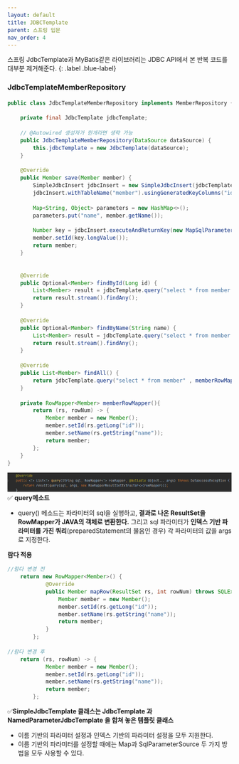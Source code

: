 ```yaml
---
layout: default
title: JDBCTemplate
parent: 스프링 입문
nav_order: 4
---
```


스프링 JdbcTemplate과 MyBatis같은 라이브러리는 JDBC API에서 본 반복 코드를 대부분 제거해준다.
{: .label .blue-label}

### JdbcTemplateMemberRepository
```java
public class JdbcTemplateMemberRepository implements MemberRepository {

    private final JdbcTemplate jdbcTemplate;

    // @Autowired 생성자가 한개라면 생략 가능
    public JdbcTemplateMemberRepository(DataSource dataSource) {
        this.jdbcTemplate = new JdbcTemplate(dataSource);
    }

    @Override
    public Member save(Member member) {
        SimpleJdbcInsert jdbcInsert = new SimpleJdbcInsert(jdbcTemplate);
        jdbcInsert.withTableName("member").usingGeneratedKeyColumns("id");

        Map<String, Object> parameters = new HashMap<>();
        parameters.put("name", member.getName());

        Number key = jdbcInsert.executeAndReturnKey(new MapSqlParameterSource(parameters));
        member.setId(key.longValue());
        return member;
    }


    @Override
    public Optional<Member> findById(Long id) {
        List<Member> result = jdbcTemplate.query("select * from member where id = ?" , memberRowMapper() , id);
        return result.stream().findAny();
    }

    @Override
    public Optional<Member> findByName(String name) {
        List<Member> result = jdbcTemplate.query("select * from member where name = ?" , memberRowMapper() , name);
        return result.stream().findAny();
    }

    @Override
    public List<Member> findAll() {
        return jdbcTemplate.query("select * from member" , memberRowMapper());
    }

    private RowMapper<Member> memberRowMapper(){
        return (rs, rowNum) -> {
            Member member = new Member();
            member.setId(rs.getLong("id"));
            member.setName(rs.getString("name"));
            return member;
        };
    }
}
```
![](../../assets/images/spring-introduction/JDBCTemplate/1.png)
✅ **query메소드**
- query() 메소드는 파라미터의 sql을 실행하고, **결과로 나온 ResultSet을 RowMapper가 JAVA의 객체로 변환한다.** 그리고 sql 파라미터가 **인덱스 기반 파라미터를 가진 쿼리**(preparedStatement의 물음인 경우) 각 파라미터의 값을 args로 지정한다.

**람다 적용**
```java
//람다 변경 전
	return new RowMapper<Member>() {
            @Override
            public Member mapRow(ResultSet rs, int rowNum) throws SQLException {
                Member member = new Member();
                member.setId(rs.getLong("id"));
                member.setName(rs.getString("name"));
                return member;
            }
        };

//람다 변경 후
	return (rs, rowNum) -> {
            Member member = new Member();
            member.setId(rs.getLong("id"));
            member.setName(rs.getString("name"));
            return member;
        };

```
✅**SimpleJdbcTemplate 클래스는 JdbcTemplate 과 NamedParameterJdbcTemplate 을 합쳐 놓은 템플릿 클래스**
- 이름 기반의 파라미터 설정과 인덱스 기반의 파라미터 설정을 모두 지원한다.
- 이름 기반의 파라미터를 설정할 때에는 Map과 SqlParameterSource 두 가지 방법을 모두 사용할 수 있다.
